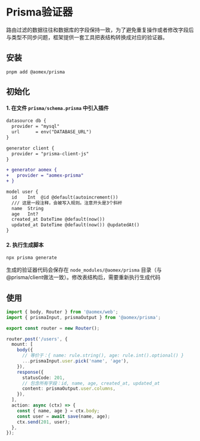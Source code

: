# Prisma验证器

路由过滤的数据往往和数据库的字段保持一致，为了避免重复操作或者修改字段后与类型不同步问题，框架提供一套工具把表结构转换成对应的验证器。

## 安装

```bash:no-line-numbers
pnpm add @aomex/prisma
```

## 初始化

#### 1. 在文件 `prisma/schema.prisma` 中引入插件

```diff
datasource db {
  provider = "mysql"
  url      = env("DATABASE_URL")
}

generator client {
  provider = "prisma-client-js"
}

+ generator aomex {
+   provider = "aomex-prisma"
+ }

model user {
  id    Int  @id @default(autoincrement())
  /// 这是一段注释，会被写入规则。注意开头是3个斜杆
  name  String
  age   Int?
  created_at DateTime @default(now())
  updated_at DateTime @default(now()) @updatedAt()
}
```

#### 2. 执行生成脚本

```bash
npx prisma generate
```

生成的验证器代码会保存在 `node_modules/@aomex/prisma` 目录（与@prisma/client做法一致）。修改表结构后，需要重新执行生成代码

## 使用

```typescript
import { body, Router } from '@aomex/web';
import { prismaInput, prismaOutput } from '@aomex/prisma';

export const router = new Router();

router.post('/users', {
  mount: [
    body({
      // 等价于：{ name: rule.string(), age: rule.int().optional() }
      ...prismaInput.user.pick('name', 'age'),
    }),
    response({
      statusCode: 201,
      // 包含所有字段：id, name, age, created_at, updated_at
      content: prismaOutput.user.columns,
    }),
  ],
  action: async (ctx) => {
    const { name, age } = ctx.body;
    const user = await save(name, age);
    ctx.send(201, user);
  },
});
```
